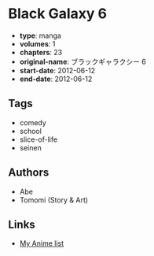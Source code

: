 # Black Galaxy 6

-   **type**: manga
-   **volumes**: 1
-   **chapters**: 23
-   **original-name**: ブラックギャラクシー 6
-   **start-date**: 2012-06-12
-   **end-date**: 2012-06-12

## Tags

-   comedy
-   school
-   slice-of-life
-   seinen

## Authors

-   Abe
-   Tomomi (Story & Art)

## Links

-   [My Anime list](https://myanimelist.net/manga/72107/Black_Galaxy_6)
